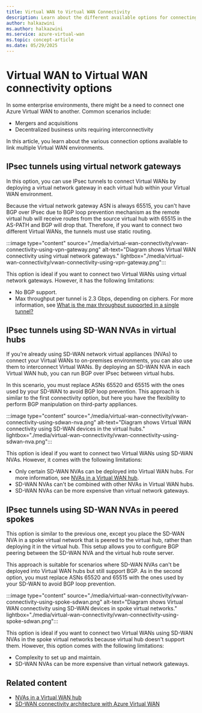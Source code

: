 ```yaml
---
title: Virtual WAN to Virtual WAN Connectivity
description: Learn about the different available options for connecting your Azure Virtual WAN to another Virtual WAN.
author: halkazwini
ms.author: halkazwini
ms.service: azure-virtual-wan
ms.topic: concept-article
ms.date: 05/29/2025
---
```


# Virtual WAN to Virtual WAN connectivity options

In some enterprise environments, there might be a need to connect one Azure Virtual WAN to another. Common scenarios include:

- Mergers and acquisitions
- Decentralized business units requiring interconnectivity

In this article, you learn about the various connection options available to link multiple Virtual WAN environments.

## IPsec tunnels using virtual network gateways

In this option, you can use IPsec tunnels to connect Virtual WANs by deploying a virtual network gateway in each virtual hub within your Virtual WAN environment.


Because the virtual network gateway ASN is always 65515, you can't have BGP over IPsec due to BGP loop prevention mechanism as the remote virtual hub will receive routes from the source virtual hub with 65515 in the AS-PATH and BGP will drop that. Therefore, if you want to connect two different Virtual WANs, the tunnels must use static routing.

:::image type="content" source="./media/virtual-wan-connectivity/vwan-connectivity-using-vpn-gateway.png" alt-text="Diagram shows Virtual WAN connectivity using virtual network gateways." lightbox="./media/virtual-wan-connectivity/vwan-connectivity-using-vpn-gateway.png":::

This option is ideal if you want to connect two Virtual WANs using virtual network gateways. However, it has the following limitations:

- No BGP support.
- Max throughput per tunnel is 2.3 Gbps, depending on ciphers. For more information, see [What is the max throughput supported in a single tunnel?](virtual-wan-faq.md#packets)

## IPsec tunnels using SD-WAN NVAs in virtual hubs

If you're already using SD-WAN network virtual appliances (NVAs) to connect your Virtual WANs to on-premises environments, you can also use them to interconnect Virtual WANs. By deploying an SD-WAN NVA in each Virtual WAN hub, you can run BGP over IPsec between virtual hubs.

In this scenario, you must replace ASNs 65520 and 65515 with the ones used by your SD-WAN to avoid BGP loop prevention. This approach is similar to the first connectivity option, but here you have the flexibility to perform BGP manipulation on third-party appliances.

:::image type="content" source="./media/virtual-wan-connectivity/vwan-connectivity-using-sdwan-nva.png" alt-text="Diagram shows Virtual WAN connectivity using SD-WAN devices in the virtual hubs." lightbox="./media/virtual-wan-connectivity/vwan-connectivity-using-sdwan-nva.png":::

This option is ideal if you want to connect two Virtual WANs using SD-WAN NVAs. However, it comes with the following limitations:

- Only certain SD-WAN NVAs can be deployed into Virtual WAN hubs. For more information, see [NVAs in a Virtual WAN hub](about-nva-hub.md).
- SD-WAN NVAs can't be combined with other NVAs in Virtual WAN hubs.
- SD-WAN NVAs can be more expensive than virtual network gateways.

## IPsec tunnels using SD-WAN NVAs in peered spokes

This option is similar to the previous one, except you place the SD-WAN NVA in a spoke virtual network that is peered to the virtual hub, rather than deploying it in the virtual hub. This setup allows you to configure BGP peering between the SD-WAN NVA and the virtual hub route server.

This approach is suitable for scenarios where SD-WAN NVAs can't be deployed into Virtual WAN hubs but still support BGP. As in the second option, you must replace ASNs 65520 and 65515 with the ones used by your SD-WAN to avoid BGP loop prevention.

:::image type="content" source="./media/virtual-wan-connectivity/vwan-connectivity-using-spoke-sdwan.png" alt-text="Diagram shows Virtual WAN connectivity using SD-WAN devices in spoke virtual networks." lightbox="./media/virtual-wan-connectivity/vwan-connectivity-using-spoke-sdwan.png":::

This option is ideal if you want to connect two Virtual WANs using SD-WAN NVAs in the spoke virtual networks because virtual hub doesn't support them. However, this option comes with the following limitations:

- Complexity to set up and maintain.
- SD-WAN NVAs can be more expensive than virtual network gateways.

## Related content

- [NVAs in a Virtual WAN hub](about-nva-hub.md)
- [SD-WAN connectivity architecture with Azure Virtual WAN](sd-wan-connectivity-architecture.md)
